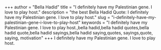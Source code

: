 +++
author = "Bella Hadid"
title = "I definitely have my Palestinian gene. I love to play host."
description = "the best Bella Hadid Quote: I definitely have my Palestinian gene. I love to play host."
slug = "i-definitely-have-my-palestinian-gene-i-love-to-play-host"
keywords = "I definitely have my Palestinian gene. I love to play host.,bella hadid,bella hadid quotes,bella hadid quote,bella hadid sayings,bella hadid saying,quotes, sayings,quote, saying, motivation"
+++
I definitely have my Palestinian gene. I love to play host.
